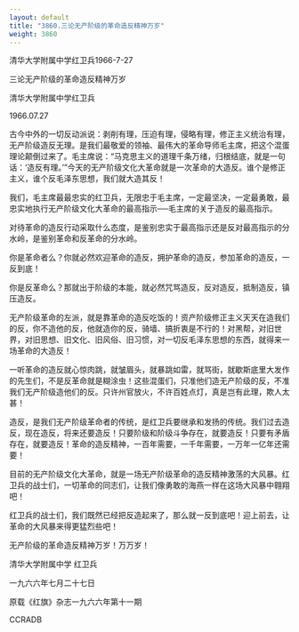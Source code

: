 ```yaml
---
layout: default
title: "3860.三论无产阶级的革命造反精神万岁"
weight: 3860
---
```


清华大学附属中学红卫兵1966-7-27

三论无产阶级的革命造反精神万岁

清华大学附属中学红卫兵

1966.07.27

古今中外的一切反动派说：剥削有理，压迫有理，侵略有理，修正主义统治有理，无产阶级造反无理。是我们最敬爱的领袖、最伟大的革命导师毛主席，把这个混蛋理论颠倒过来了。毛主席说：“马克思主义的道理千条万绪，归根结底，就是一句话：‘造反有理。’”今天的无产阶级文化大革命就是一次革命的大造反。谁个是修正主义，谁个反毛泽东思想，我们就大造其反！

我们，毛主席最最忠实的红卫兵，无限忠于毛主席，一定最坚决，一定最勇敢，最忠实地执行无产阶级文化大革命的最高指示──毛主席的关于造反的最高指示。

对待革命的造反行动采取什么态度，是鉴别忠实于最高指示还是反对最高指示的分水岭，是鉴别革命和反革命的分水岭。

你是革命者么？你就必然欢迎革命的造反，拥护革命的造反，参加革命的造反，一反到底！

你是反革命么？那就出于阶级的本能，就必然咒骂造反，反对造反，抵制造反，镇压造反。

无产阶级革命的左派，就是靠革命的造反吃饭的！资产阶级修正主义天天在造我们的反，你不造他的反，他就造你的反，骑墙、搞折衷是不行的！对黑帮，对旧世界，对旧思想、旧文化、旧风俗、旧习惯，对一切反毛泽东思想的东西，就得来一场革命的大造反！

一听革命的造反就心惊肉跳，就皱眉头，就暴跳如雷，就骂街，就歇斯底里大发作的先生们，不是反革命就是糊涂虫！这些混蛋们，只准他们造无产阶级的反，不准我们无产阶级造他们的反。只许州官放火，不许百姓点灯，真是岂有此理，欺人太甚！

造反，是我们无产阶级革命者的传统，是红卫兵要继承和发扬的传统。我们过去造反，现在造反，将来还要造反！只要阶级和阶级斗争存在，就要造反！只要有矛盾存在，就要造反！革命的造反精神，一百年需要，一千年需要，一万年一亿年还需要！

目前的无产阶级文化大革命，就是一场无产阶级革命的造反精神激荡的大风暴。红卫兵的战士们，一切革命的同志们，让我们像勇敢的海燕一样在这场大风暴中翱翔吧！

红卫兵的战士们，我们既然已经把反造起来了，那么就一反到底吧！迎上前去，让革命的大风暴来得更猛烈些吧！

无产阶级的革命造反精神万岁！万万岁！

清华大学附属中学  红卫兵

一九六六年七月二十七日

原载《红旗》杂志一九六六年第十一期

CCRADB

